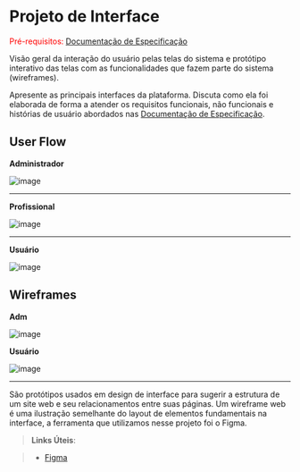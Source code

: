 
# Projeto de Interface

<span style="color:red">Pré-requisitos: <a href="2-Especificação do Projeto.md"> Documentação de Especificação</a></span>

Visão geral da interação do usuário pelas telas do sistema e protótipo interativo das telas com as funcionalidades que fazem parte do sistema (wireframes).

 Apresente as principais interfaces da plataforma. Discuta como ela foi elaborada de forma a atender os requisitos funcionais, não funcionais e histórias de usuário abordados nas <a href="2-Especificação do Projeto.md"> Documentação de Especificação</a>.

## User Flow

**Administrador**

![image](https://user-images.githubusercontent.com/114623537/197587096-02f59fa2-b3c5-4aca-b81b-265f4ad1064f.png)

-----------------------------------------------------------------------------------------------------------------------------------------------------------------------
 **Profissional**
 
 ![image](https://user-images.githubusercontent.com/114623537/197587262-532b3b1d-6632-46d5-95fa-d7bb2edad27a.png)

-----------------------------------------------------------------------------------------------------------------------------------------------------------------------
**Usuário**

![image](https://user-images.githubusercontent.com/114623537/197587497-f830506b-806f-4ea3-8d31-f5a4e886059f.png)









## Wireframes

**Adm**

![image](https://user-images.githubusercontent.com/114624183/204677366-afc90e22-a086-4afe-b5a8-ac80cbfd71db.png)

**Usuário**

![image](https://user-images.githubusercontent.com/114624183/204677977-32dfbf40-3c79-4ddd-8752-fcaba9cbab69.png)


-----------------------------------------------------------------------------------------------------------------------------------------------------------------------




São protótipos usados em design de interface para sugerir a estrutura de um site web e seu relacionamentos entre suas páginas. Um wireframe web é uma ilustração semelhante do layout de elementos fundamentais na interface, a ferramenta que utilizamos nesse projeto foi o Figma.
 
> **Links Úteis**:

> - [Figma](https://www.figma.com/)

